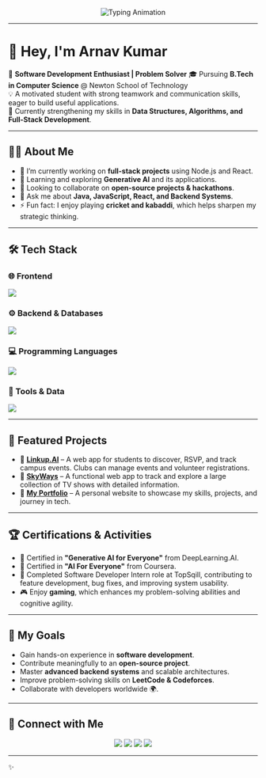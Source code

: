 <p align="center">
  <img src="https://readme-typing-svg.herokuapp.com?size=26&duration=3000&color=F75C7E&center=true&vCenter=true&lines=Hey%2C+I'm+Arnav+Kumar+👋;Web+Developer+🚀;AI%2FML+Enthusiast+🤖;Tech+Explorer+🌍;Always+Learning+💡" alt="Typing Animation" />
</p>

---

# 👋 Hey, I'm **Arnav Kumar**

🚀 **Software Development Enthusiast | Problem Solver** 🎓 Pursuing **B.Tech in Computer Science** @ Newton School of Technology  
💡 A motivated student with strong teamwork and communication skills, eager to build useful applications.  
🌱 Currently strengthening my skills in **Data Structures, Algorithms, and Full-Stack Development**.

---

## 🧑‍💻 About Me
- 🔭 I’m currently working on **full-stack projects** using Node.js and React.
- 🌱 Learning and exploring **Generative AI** and its applications.
- 👯 Looking to collaborate on **open-source projects & hackathons**.
- 💬 Ask me about **Java, JavaScript, React, and Backend Systems**.
- ⚡ Fun fact: I enjoy playing **cricket and kabaddi**, which helps sharpen my strategic thinking.

---

## 🛠️ Tech Stack

### 🌐 Frontend
<p>
  <img src="https://skillicons.dev/icons?i=react,js,html,css&theme=dark" />
</p>

### ⚙️ Backend & Databases
<p>
  <img src="https://skillicons.dev/icons?i=nodejs,mysql,prisma&theme=dark" />
</p>

### 💻 Programming Languages
<p>
  <img src="https://skillicons.dev/icons?i=java,python,cpp,js&theme=dark" />
</p>

### 🔧 Tools & Data
<p>
  <img src="https://skillicons.dev/icons?i=git,github,vscode,numpy,pandas&theme=dark" />
</p>

---

## 🚀 Featured Projects
- 🔹 [**Linkup.AI**](https://link-upfork-one.vercel.app/) – A web app for students to discover, RSVP, and track campus events. Clubs can manage events and volunteer registrations.
- 🔹 [**SkyWays**](https://arnavflight.vercel.app/) – A functional web app to track and explore a large collection of TV shows with detailed information.
- 🔹 [**My Portfolio**](https://67e4538981dea50559929c3a--comfy-palmier-07382d.netlify.app/) – A personal website to showcase my skills, projects, and journey in tech.

---

## 🏆 Certifications & Activities
- 📜 Certified in **"Generative AI for Everyone"** from DeepLearning.AI.
- 📜 Certified in **"AI For Everyone"** from Coursera.
- 💼 Completed Software Developer Intern role at TopSqill, contributing to feature development, bug fixes, and improving system usability.
- 🎮 Enjoy **gaming**, which enhances my problem-solving abilities and cognitive agility.

---

## 🎯 My Goals
- Gain hands-on experience in **software development**.
- Contribute meaningfully to an **open-source project**.
- Master **advanced backend systems** and scalable architectures.
- Improve problem-solving skills on **LeetCode & Codeforces**.
- Collaborate with developers worldwide 🌍.

---

## 🔗 Connect with Me
<p align="center">
<a href="your-linkedin-url"><img src="https://www.linkedin.com/in/arnav-kumar-ba550031b/?utm_source=share&utm_campaign=share_via&utm_content=profile&utm_medium=android_app"/></a>
<a href="your-github-url"><img src="https://github.com/arnav-54"/></a>
<a href="your-leetcode-url"><img src="https://leetcode.com/u/arnav_ku26/"/></a>
<a href="your-codeforces-url"><img src="https://codeforces.com/profile/arnavkr2442"/></a>
</p>

---

✨

